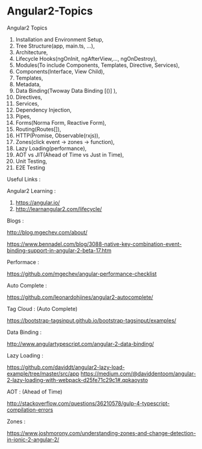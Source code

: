 # Angular2-Topics

Angular2 Topics

1. Installation and Environment Setup,
2. Tree Structure(app, main.ts, ...),
3. Architecture,
4. Lifecycle Hooks(ngOnInit, ngAfterView,..., ngOnDestroy),
5. Modules(To include Components, Templates, Directive, Services),
6. Components(Interface, View Child),
7. Templates,
8. Metadata,
9. Data Binding(Twoway Data Binding [()] ),
10. Directives,
11. Services,
12. Dependency Injection,
13. Pipes,
14. Forms(Norma Form, Reactive Form),
15. Routing(Routes[]),
16. HTTP(Promise, Observable(rxjs)),
17. Zones(click event -> zones -> function),
18. Lazy Loading(performance),
19. AOT vs JIT(Ahead of Time  vs Just in Time),
20. Unit Testing,
21. E2E Testing


Useful Links :

Angular2 Learning :
  1. https://angular.io/
  2. http://learnangular2.com/lifecycle/
  
Blogs :

http://blog.mgechev.com/about/ 

https://www.bennadel.com/blog/3088-native-key-combination-event-binding-support-in-angular-2-beta-17.htm

Performace :

https://github.com/mgechev/angular-performance-checklist
  
Auto Complete :

https://github.com/leonardohjines/angular2-autocomplete/
 
Tag Cloud : (Auto Complete)

https://bootstrap-tagsinput.github.io/bootstrap-tagsinput/examples/
 
Data Binding :

http://www.angulartypescript.com/angular-2-data-binding/
 
Lazy Loading :

https://github.com/daviddt/angular2-lazy-load-example/tree/master/src/app
https://medium.com/@daviddentoom/angular-2-lazy-loading-with-webpack-d25fe71c29c1#.qpkaoysto
 
AOT : (Ahead of Time)

http://stackoverflow.com/questions/36210578/gulp-4-typescript-compilation-errors 

Zones :

https://www.joshmorony.com/understanding-zones-and-change-detection-in-ionic-2-angular-2/
